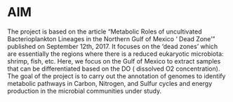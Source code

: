 # AIM 
The project is based on the article “Metabolic Roles of uncultivated Bacterioplankton Lineages in the Northern Gulf of Mexico ‘ Dead Zone’” published on September 12th, 2017. It focuses on the ‘dead zones’ which are essentially the regions where there is a reduced eukaryotic microbiota: shrimp, fish, etc. Here, we focus on the Gulf of Mexico to extract samples that can be differentiated based on the DO ( dissolved O2 concentration). 
The goal of the project is to carry out the annotation of genomes to identify metabolic pathways in Carbon, Nitrogen, and Sulfur cycles and energy production in the microbial communities under study. 
